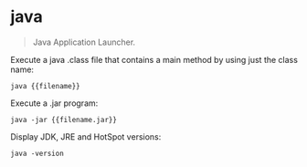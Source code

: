 java
====

> Java Application Launcher.

Execute a java .class file that contains a main method by using just the class name:

    java {{filename}}

Execute a .jar program:

    java -jar {{filename.jar}}

Display JDK, JRE and HotSpot versions:

    java -version
